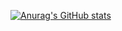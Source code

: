 

[![Anurag's GitHub stats](https://github-readme-stats.vercel.app/api?username=maronuu&count_private=true)](https://github.com/anuraghazra/github-readme-stats)
